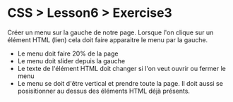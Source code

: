 # CSS > Lesson6 > Exercise3

Créer un menu sur la gauche de notre page. Lorsque l'on clique sur un élément HTML (lien) cela doit faire apparaitre le menu par la gauche.
* Le menu doit faire 20% de la page
* Le menu doit slider depuis la gauche
* Le texte de l'élément HTML doit changer si l'on veut ouvrir ou fermer le menu
* Le menu se doit d'être vertical et prendre toute la page. Il doit aussi se posisitionner au dessus des éléments HTML déjà présents.
